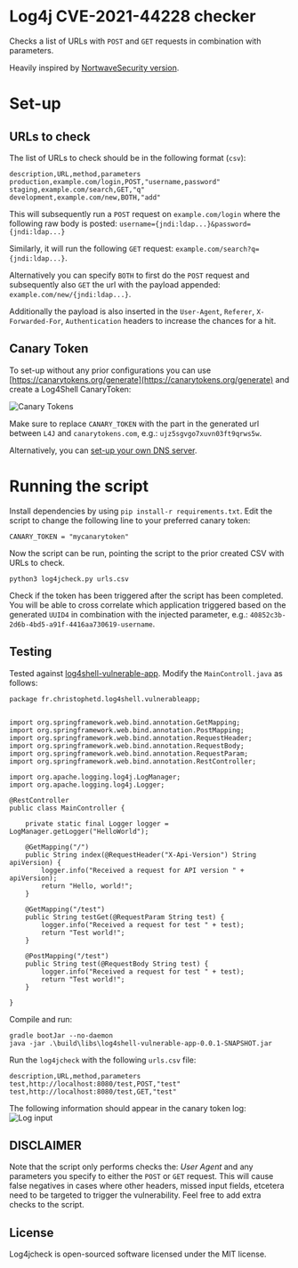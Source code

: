 # Log4j CVE-2021-44228 checker

Checks a list of URLs with `POST` and `GET` requests in combination with parameters.

Heavily inspired by [NortwaveSecurity version](https://github.com/NorthwaveSecurity/log4jcheck).

# Set-up
## URLs to check
The list of URLs to check should be in the following format (`csv`):
```csv
description,URL,method,parameters
production,example.com/login,POST,"username,password"
staging,example.com/search,GET,"q"
development,example.com/new,BOTH,"add"
```

This will subsequently run a `POST` request on `example.com/login` where the following raw body is posted: 
```username={jndi:ldap...}&password={jndi:ldap...}```

Similarly, it will run the following `GET` request: `example.com/search?q={jndi:ldap...}`.

Alternatively you can specify `BOTH` to first do the `POST` request and subsequently also `GET` the url with the payload appended: `example.com/new/{jndi:ldap...}`.

Additionally the payload is also inserted in the `User-Agent`, `Referer`, `X-Forwarded-For`, `Authentication` headers to increase the chances for a hit.

## Canary Token
To set-up without any prior configurations you can use [https://canarytokens.org/generate](https://canarytokens.org/generate) and create a Log4Shell CanaryToken:

![Canary Tokens](images/2021-12-12-19-01-55.png)

Make sure to replace `CANARY_TOKEN` with the part in the generated url between `L4J` and `canarytokens.com`, e.g.: `ujz5sgvgo7xuvn03ft9qrws5w`.

Alternatively, you can [set-up your own DNS server](https://github.com/NorthwaveSecurity/log4jcheck).

# Running the script
Install dependencies by using `pip install-r requirements.txt`. Edit the script to change the following line to your preferred canary token:

```
CANARY_TOKEN = "mycanarytoken"
```

Now the script can be run, pointing the script to the prior created CSV with URLs to check.
```
python3 log4jcheck.py urls.csv
```

Check if the token has been triggered after the script has been completed. You will be able to cross correlate which application triggered based on the generated `UUID4` in combination with the injected parameter, e.g.: `40852c3b-2d6b-4bd5-a91f-4416aa730619-username`.


## Testing
Tested against [log4shell-vulnerable-app](https://github.com/christophetd/log4shell-vulnerable-app). Modify the `MainControll.java` as follows:

```
package fr.christophetd.log4shell.vulnerableapp;


import org.springframework.web.bind.annotation.GetMapping;
import org.springframework.web.bind.annotation.PostMapping;
import org.springframework.web.bind.annotation.RequestHeader;
import org.springframework.web.bind.annotation.RequestBody;
import org.springframework.web.bind.annotation.RequestParam;
import org.springframework.web.bind.annotation.RestController;

import org.apache.logging.log4j.LogManager;
import org.apache.logging.log4j.Logger;

@RestController
public class MainController {

    private static final Logger logger = LogManager.getLogger("HelloWorld");

    @GetMapping("/")
    public String index(@RequestHeader("X-Api-Version") String apiVersion) {
        logger.info("Received a request for API version " + apiVersion);
        return "Hello, world!";
    }

    @GetMapping("/test")
    public String testGet(@RequestParam String test) {
        logger.info("Received a request for test " + test);
        return "Test world!";
    }

    @PostMapping("/test")
    public String test(@RequestBody String test) {
        logger.info("Received a request for test " + test);
        return "Test world!";
    }

}
```

Compile and run:

```
gradle bootJar --no-daemon
java -jar .\build\libs\log4shell-vulnerable-app-0.0.1-SNAPSHOT.jar
```

Run the `log4jcheck` with the following `urls.csv` file:
```
description,URL,method,parameters
test,http://localhost:8080/test,POST,"test"
test,http://localhost:8080/test,GET,"test"
```

The following information should appear in the canary token log:
![Log input](images/2021-12-12-19-38-56.png)


## DISCLAIMER
Note that the script only performs checks the: *User Agent* and any parameters you specify to either the `POST` or `GET` request. This will cause false negatives in cases where other headers, missed input fields, etcetera need to be targeted to trigger the vulnerability. Feel free to add extra checks to the script.

## License

Log4jcheck is open-sourced software licensed under the MIT license.
